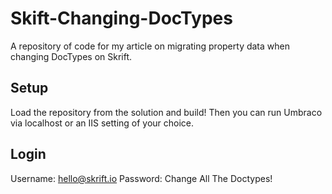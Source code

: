 # Skift-Changing-DocTypes
A repository of code for my article on migrating property data when changing DocTypes on Skrift.

## Setup

Load the repository from the solution and build! Then you can run Umbraco via localhost or an IIS setting of your choice.

## Login

Username: hello@skrift.io
Password: Change All The Doctypes!

